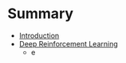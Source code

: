 # Summary

* [Introduction](README.md)
* [Deep Reinforcement Learning](deep-reinforcement-learning.md)
  * e

